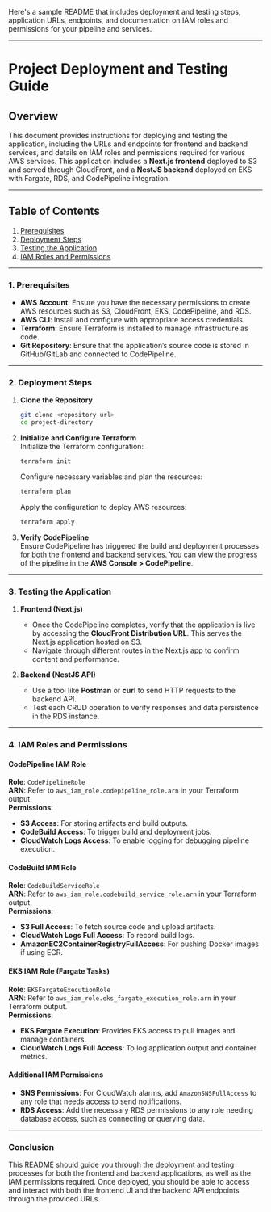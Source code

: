 Here's a sample README that includes deployment and testing steps, application URLs, endpoints, and documentation on IAM roles and permissions for your pipeline and services.

---

# Project Deployment and Testing Guide

## Overview

This document provides instructions for deploying and testing the application, including the URLs and endpoints for frontend and backend services, and details on IAM roles and permissions required for various AWS services. This application includes a **Next.js frontend** deployed to S3 and served through CloudFront, and a **NestJS backend** deployed on EKS with Fargate, RDS, and CodePipeline integration.

---

## Table of Contents
1. [Prerequisites](#prerequisites)
2. [Deployment Steps](#deployment-steps)
3. [Testing the Application](#testing-the-application)
4. [IAM Roles and Permissions](#iam-roles-and-permissions)

---

### 1. Prerequisites

- **AWS Account**: Ensure you have the necessary permissions to create AWS resources such as S3, CloudFront, EKS, CodePipeline, and RDS.
- **AWS CLI**: Install and configure with appropriate access credentials.
- **Terraform**: Ensure Terraform is installed to manage infrastructure as code.
- **Git Repository**: Ensure that the application’s source code is stored in GitHub/GitLab and connected to CodePipeline.

---

### 2. Deployment Steps

1. **Clone the Repository**  
   ```bash
   git clone <repository-url>
   cd project-directory
   ```

2. **Initialize and Configure Terraform**  
   Initialize the Terraform configuration:
   ```bash
   terraform init
   ```
   Configure necessary variables and plan the resources:
   ```bash
   terraform plan
   ```
   Apply the configuration to deploy AWS resources:
   ```bash
   terraform apply
   ```

3. **Verify CodePipeline**  
   Ensure CodePipeline has triggered the build and deployment processes for both the frontend and backend services. You can view the progress of the pipeline in the **AWS Console > CodePipeline**.

---

### 3. Testing the Application

1. **Frontend (Next.js)**  
   - Once the CodePipeline completes, verify that the application is live by accessing the **CloudFront Distribution URL**. This serves the Next.js application hosted on S3.
   - Navigate through different routes in the Next.js app to confirm content and performance.
  
2. **Backend (NestJS API)**  
   - Use a tool like **Postman** or **curl** to send HTTP requests to the backend API.
   - Test each CRUD operation to verify responses and data persistence in the RDS instance.

---


### 4. IAM Roles and Permissions

#### CodePipeline IAM Role

**Role**: `CodePipelineRole`  
**ARN**: Refer to `aws_iam_role.codepipeline_role.arn` in your Terraform output.  
**Permissions**:
  - **S3 Access**: For storing artifacts and build outputs.
  - **CodeBuild Access**: To trigger build and deployment jobs.
  - **CloudWatch Logs Access**: To enable logging for debugging pipeline execution.

#### CodeBuild IAM Role

**Role**: `CodeBuildServiceRole`  
**ARN**: Refer to `aws_iam_role.codebuild_service_role.arn` in your Terraform output.  
**Permissions**:
  - **S3 Full Access**: To fetch source code and upload artifacts.
  - **CloudWatch Logs Full Access**: To record build logs.
  - **AmazonEC2ContainerRegistryFullAccess**: For pushing Docker images if using ECR.

#### EKS IAM Role (Fargate Tasks)

**Role**: `EKSFargateExecutionRole`  
**ARN**: Refer to `aws_iam_role.eks_fargate_execution_role.arn` in your Terraform output.  
**Permissions**:
  - **EKS Fargate Execution**: Provides EKS access to pull images and manage containers.
  - **CloudWatch Logs Full Access**: To log application output and container metrics.

#### Additional IAM Permissions

- **SNS Permissions**: For CloudWatch alarms, add `AmazonSNSFullAccess` to any role that needs access to send notifications.
- **RDS Access**: Add the necessary RDS permissions to any role needing database access, such as connecting or querying data.

---

### Conclusion

This README should guide you through the deployment and testing processes for both the frontend and backend applications, as well as the IAM permissions required. Once deployed, you should be able to access and interact with both the frontend UI and the backend API endpoints through the provided URLs.
